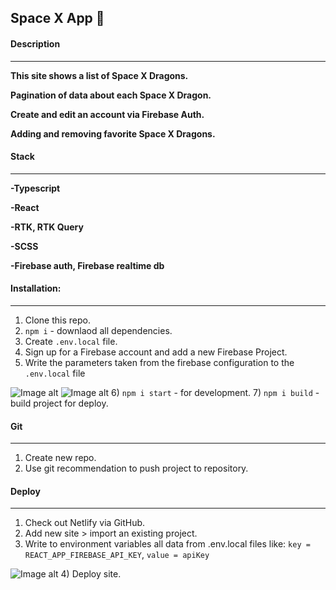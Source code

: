 ## Space X App 🚀 

#### Description
___
**This site shows a list of Space X Dragons.**  

**Pagination of data about each Space X Dragon.**  

**Create and edit an account via Firebase Auth.**  

**Adding and removing favorite Space X Dragons.**  


#### Stack
___
**-Typescript**  

**-React**  

**-RTK, RTK Query**  

**-SCSS**  

**-Firebase auth, Firebase realtime db**  

    
#### Installation:
___
1) Clone this repo.
2) `npm i` - downlaod all dependencies.
3) Create `.env.local` file.
4) Sign up for a Firebase account and add a new Firebase Project.
5) Write the parameters taken from the firebase configuration to the `.env.local` file  

![Image alt](https://blog.logrocket.com/wp-content/uploads/2020/03/web-config-firebase-console-e1629488970325.png)
![Image alt](https://i.ibb.co/19xQq5R/envlocal.png )
6) `npm i start` - for development.
7) `npm i build` - build project for deploy.

#### Git
___
1) Create new repo.
2) Use git recommendation to push project to repository.

#### Deploy
___
1) Check out Netlify via GitHub.
2) Add new site > import an existing project.
3) Write to environment variables all data from .env.local files like:
`key = REACT_APP_FIREBASE_API_KEY`, 
`value = apiKey`  

![Image alt](https://i.ibb.co/3ckB8LP/netlify.png")
4) Deploy site. 
